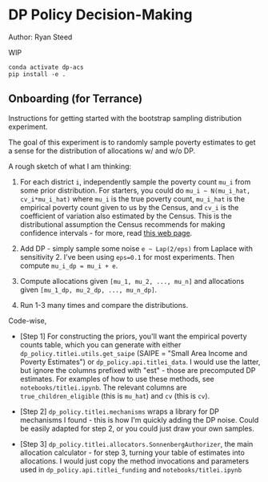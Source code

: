 # DP Policy Decision-Making

Author: Ryan Steed

WIP

```
conda activate dp-acs
pip install -e .
```

## Onboarding (for Terrance)

Instructions for getting started with the bootstrap sampling distribution experiment.

The goal of this experiment is to randomly sample poverty estimates to get a sense for the distribution of allocations w/ and w/o DP.

A rough sketch of what I am thinking:

1.  For each district `i`, independently sample the poverty count `mu_i` from some prior distribution. For starters, you could do `mu_i ~ N(mu_i_hat, cv_i*mu_i_hat)` where `mu_i` is the true poverty count, `mu_i_hat` is the empirical poverty count given to us by the Census, and `cv_i` is the coefficient of variation also estimated by the Census. This is the distributional assumption the Census recommends for making confidence intervals - for more, read [this web page](https://www.census.gov/programs-surveys/saipe/guidance/district-estimates.html).

2. Add DP - simply sample some noise `e ~ Lap(2/eps)` from Laplace with sensitivity 2. I've been using `eps=0.1` for most experiments. Then compute `mu_i_dp = mu_i + e`.

3. Compute allocations given `[mu_1, mu_2, ..., mu_n]` and allocations given `[mu_1_dp, mu_2_dp, ..., mu_n_dp]`.

4. Run 1-3 many times and compare the distributions.

Code-wise,

- [Step 1] For constructing the priors, you'll want the empirical poverty counts table, which you can generate with either `dp_policy.titlei.utils.get_saipe` (SAIPE = "Small Area Income and Poverty Estimates") or `dp_policy.api.titlei_data`. I would use the latter, but ignore the columns prefixed with "est" - those are precomputed DP estimates. For examples of how to use these methods, see `notebooks/titlei.ipynb`. The relevant columns are `true_children_eligible` (this is `mu_hat`) and `cv` (this is `cv`).

- [Step 2] `dp_policy.titlei.mechanisms` wraps a library for DP mechanisms I found - this is how I'm quickly adding the DP noise. Could be easily adapted for step 2, or you could just draw your own samples.

- [Step 3] `dp_policy.titlei.allocators.SonnenbergAuthorizer`, the main allocation calculator - for step 3, turning your table of estimates into allocations. I would just copy the method invocations and parameters used in `dp_policy.api.titlei_funding` and `notebooks/titlei.ipynb`
